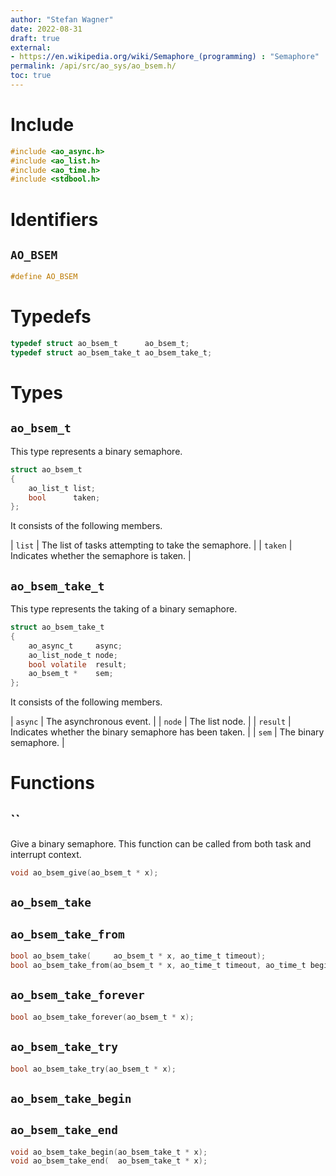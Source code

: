 ```yaml
---
author: "Stefan Wagner"
date: 2022-08-31
draft: true
external:
- https://en.wikipedia.org/wiki/Semaphore_(programming) : "Semaphore"
permalink: /api/src/ao_sys/ao_bsem.h/
toc: true
---
```


# Include

```c
#include <ao_async.h>
#include <ao_list.h>
#include <ao_time.h>
#include <stdbool.h>
```

# Identifiers

## `AO_BSEM`

```c
#define AO_BSEM
```

# Typedefs

```c
typedef struct ao_bsem_t      ao_bsem_t;
typedef struct ao_bsem_take_t ao_bsem_take_t;
```

# Types

## `ao_bsem_t`

This type represents a binary semaphore.

```c
struct ao_bsem_t
{
    ao_list_t list;
    bool      taken;
};
```

It consists of the following members.

| `list` | The list of tasks attempting to take the semaphore. |
| `taken` | Indicates whether the semaphore is taken. |

## `ao_bsem_take_t`

This type represents the taking of a binary semaphore.

```c
struct ao_bsem_take_t
{
    ao_async_t     async;
    ao_list_node_t node;
    bool volatile  result;
    ao_bsem_t *    sem;
};
```

It consists of the following members.

| `async` | The asynchronous event. |
| `node` | The list node. |
| `result` | Indicates whether the binary semaphore has been taken. |
| `sem` | The binary semaphore. |

# Functions

## ``

Give a binary semaphore. This function can be called from both task and interrupt context.

```c
void ao_bsem_give(ao_bsem_t * x);
```

## `ao_bsem_take`
## `ao_bsem_take_from`

```c
bool ao_bsem_take(     ao_bsem_t * x, ao_time_t timeout);
bool ao_bsem_take_from(ao_bsem_t * x, ao_time_t timeout, ao_time_t beginning);
```

## `ao_bsem_take_forever`

```c
bool ao_bsem_take_forever(ao_bsem_t * x);
```

## `ao_bsem_take_try`

```c
bool ao_bsem_take_try(ao_bsem_t * x);
```

## `ao_bsem_take_begin`
## `ao_bsem_take_end`

```c
void ao_bsem_take_begin(ao_bsem_take_t * x);
void ao_bsem_take_end(  ao_bsem_take_t * x);
```

